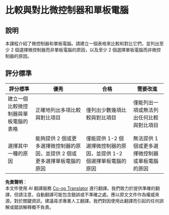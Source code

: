 <!--
CO_OP_TRANSLATOR_METADATA:
{
  "original_hash": "750bd75866471141f857240219084767",
  "translation_date": "2025-08-24T23:47:31+00:00",
  "source_file": "1-getting-started/lessons/2-deeper-dive/assignment.md",
  "language_code": "tw"
}
-->
# 比較與對比微控制器和單板電腦

## 說明

本課程介紹了微控制器和單板電腦。請建立一個表格來比較和對比它們，並列出至少 2 個選擇微控制器而非單板電腦的原因，以及至少 2 個選擇單板電腦而非微控制器的原因。

## 評分標準

| 評分標準 | 優秀 | 合格 | 需要改進 |
| -------- | ---- | ---- | -------- |
| 建立一個比較微控制器與單板電腦的表格 | 正確地列出多項比較與對比項目 | 僅列出少數幾項比較與對比項目 | 僅能列出一項或無法列出任何比較與對比項目 |
| 選擇其中一種的原因 | 能夠提供 2 個或更多選擇微控制器的原因，並提供 2 個或更多選擇單板電腦的原因 | 僅能提供 1-2 個選擇微控制器的原因，並提供 1-2 個選擇單板電腦的原因 | 無法提供 1 個或更多選擇微控制器或單板電腦的原因 |

**免責聲明**：  
本文件使用 AI 翻譯服務 [Co-op Translator](https://github.com/Azure/co-op-translator) 進行翻譯。我們致力於提供準確的翻譯，但請注意，自動翻譯可能包含錯誤或不準確之處。應以原文文件作為權威來源。對於關鍵資訊，建議尋求專業人工翻譯。我們對因使用此翻譯而引起的任何誤解或錯誤解釋概不負責。